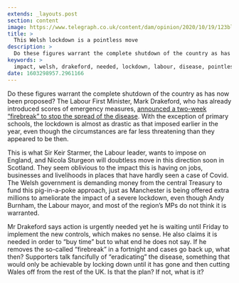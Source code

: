 ```yaml
--- 
extends: _layouts.post 
section: content 
image: https://www.telegraph.co.uk/content/dam/opinion/2020/10/19/123blower20-10-20_trans_NvBQzQNjv4Bqqdjb-p7zzJOPNWzBBDV6FE0PBM-OMgZ95SXRPMk8vS4.jpg?impolicy=logo-overlay 
title: > 
  This Welsh lockdown is a pointless move 
description: > 
  Do these figures warrant the complete shutdown of the country as has now been proposed?The Labour First Minister, Mark Drakeford, who has already introduced scores of emergency measures, announced a two-week “firebreak” to stop the spread of the disease.With the exception of primary schools, the lockdown is almost as drastic as that imposed earlier in the year, even though the circumstances are far less threatening than they appeared to be then.Mr Drakeford says action is urgently needed yet he is waiting until Friday to implement the new controls, which makes no sense.He also claims it is needed in order to “buy time” but to what end he does not say. 
keywords: > 
  impact, welsh, drakeford, needed, lockdown, labour, disease, pointless, warrantedmr, firebreak, warrant 
date: 1603298957.2961166 
--- 
```

<div><p>Do these figures warrant the complete shutdown of the country as has now been proposed? The Labour First Minister, Mark Drakeford, who has already introduced scores of emergency measures, <a href="https://www.telegraph.co.uk/news/0/wales-lockdown-fire-break-latest-local-rules-welsh-restrictions/">announced a two-week &#8220;firebreak&#8221; to stop the spread of the disease</a>. With the exception of primary schools, the lockdown is almost as drastic as that imposed earlier in the year, even though the circumstances are far less threatening than they appeared to be then.</p>
<p>This is what Sir Keir Starmer, the Labour leader, wants to impose on England, and Nicola Sturgeon will doubtless move in this direction soon in Scotland. They seem oblivious to the impact this is having on jobs, businesses and livelihoods in places that have hardly seen a case of Covid. The Welsh government is demanding money from the central Treasury to fund this pig-in-a-poke approach, just as Manchester is being offered extra millions to ameliorate the impact of a severe lockdown, even though Andy Burnham, the Labour mayor, and most of the region&#8217;s MPs do not think it is warranted.</p>
<p>Mr Drakeford says action is urgently needed yet he is waiting until Friday to implement the new controls, which makes no sense. He also claims it is needed in order to &#8220;buy time&#8221; but to what end he does not say. If he removes the so-called &#8220;firebreak&#8221; in a fortnight and cases go back up, what then? Supporters talk fancifully of &#8220;eradicating&#8221; the disease, something that would only be achievable by locking down until it has gone and then cutting Wales off from the rest of the UK. Is that the plan? If not, what is it?</p>
</div>